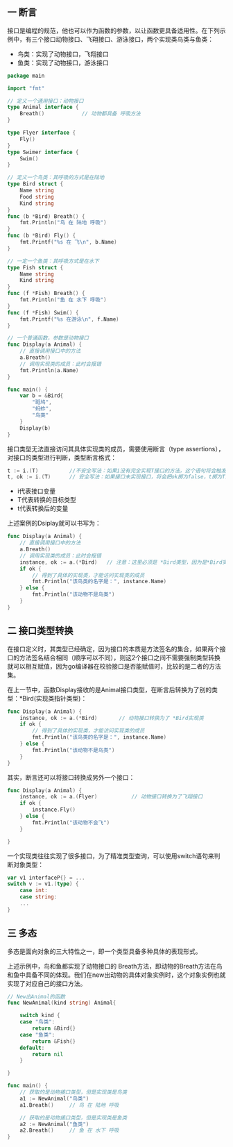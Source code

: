 ## 一 断言

接口是编程的规范，他也可以作为函数的参数，以让函数更具备适用性。在下列示例中，有三个接口动物接口、飞翔接口、游泳接口，两个实现类鸟类与鱼类：
- 鸟类：实现了动物接口，飞翔接口
- 鱼类：实现了动物接口，游泳接口

```go
package main

import "fmt"

// 定义一个通用接口：动物接口
type Animal interface {
	Breath()			// 动物都具备 呼吸方法
}

type Flyer interface {
	Fly()
}
type Swimer interface {
	Swim()
}

// 定义一个鸟类：其呼吸的方式是在陆地
type Bird struct {
	Name string
	Food string
	Kind string
}
func (b *Bird) Breath() {
	fmt.Println("鸟 在 陆地 呼吸")
}
func (b *Bird) Fly() {
	fmt.Printf("%s 在 飞\n", b.Name)
}

// 一定一个鱼类：其呼吸方式是在水下
type Fish struct {
	Name string
	Kind string
}
func (f *Fish) Breath() {
	fmt.Println("鱼 在 水下 呼吸")
}
func (f *Fish) Swim() {
	fmt.Printf("%s 在游泳\n", f.Name)
}

// 一个普通函数，参数是动物接口
func Display(a Animal) {
	// 直接调用接口中的方法
	a.Breath()
	// 调用实现类的成员：此时会报错
	fmt.Println(a.Name)
}

func main() {
	var b = &Bird{
		"斑鸠",
		"蚂蚱",
		"鸟类"
	}
	Display(b)
}
```

接口类型无法直接访问其具体实现类的成员，需要使用断言（type assertions），对接口的类型进行判断，类型断言格式：
```go
t := i.(T)			//不安全写法：如果i没有完全实现T接口的方法，这个语句将会触发宕机
t, ok := i.(T)		// 安全写法：如果接口未实现接口，将会把ok掷为false，t掷为T类型的0值
```
- i代表接口变量
- T代表转换的目标类型
- t代表转换后的变量


上述案例的Dsiplay就可以书写为：
```go
func Display(a Animal) {
	// 直接调用接口中的方法
	a.Breath()
	// 调用实现类的成员：此时会报错
	instance, ok := a.(*Bird)	// 注意：这里必须是 *Bird类型，因为是*Bird实现了接口，不是Bird实现了接口
	if ok {
		// 得到了具体的实现类，才能访问实现类的成员
		fmt.Println("该鸟类的名字是：", instance.Name)
	} else {
		fmt.Println("该动物不是鸟类")
	}
}
```

## 二 接口类型转换

在接口定义时，其类型已经确定，因为接口的本质是方法签名的集合，如果两个接口的方法签名结合相同（顺序可以不同），则这2个接口之间不需要强制类型转换就可以相互赋值，因为go编译器在校验接口是否能赋值时，比较的是二者的方法集。  

在上一节中，函数Display接收的是Animal接口类型，在断言后转换为了别的类型：*Bird(实现类指针类型)：
```go
func Display(a Animal) {
	instance, ok := a.(*Bird)		// 动物接口转换为了 *Bird实现类
	if ok {
		// 得到了具体的实现类，才能访问实现类的成员
		fmt.Println("该鸟类的名字是：", instance.Name)
	} else {
		fmt.Println("该动物不是鸟类")
	}
}
```

其实，断言还可以将接口转换成另外一个接口：
```go
func Display(a Animal) {
	instance, ok := a.(Flyer)			// 动物接口转换为了飞翔接口
	if ok {
		instance.Fly()
	} else {
		fmt.Println("该动物不会飞")
	}

}
```

一个实现类往往实现了很多接口，为了精准类型查询，可以使用switch语句来判断对象类型：
```go
var v1 interfaceP{} = ...
switch v := v1.(type) {
	case int:
	case string:
	...
}
```

## 三 多态

多态是面向对象的三大特性之一，即一个类型具备多种具体的表现形式。  

上述示例中，鸟和鱼都实现了动物接口的 Breath方法，即动物的Breath方法在鸟和鱼中具备不同的体现。我们在new出动物的具体对象实例时，这个对象实例也就实现了对应自己的接口方法。  

```go
// New出Animal的函数
func NewAnimal(kind string) Animal{

	switch kind {
	case "鸟类":
		return &Bird{}
	case "鱼类":
		return &Fish{}
	default:
		return nil
	}

}

func main() {
	// 获取的是动物接口类型，但是实现类是鸟类
	a1 := NewAnimal("鸟类")
	a1.Breath()		// 鸟 在 陆地 呼吸

	// 获取的是动物接口类型，但是实现类是鱼类
	a2 := NewAnimal("鱼类")
	a2.Breath()		// 鱼 在 水下 呼吸
}
```